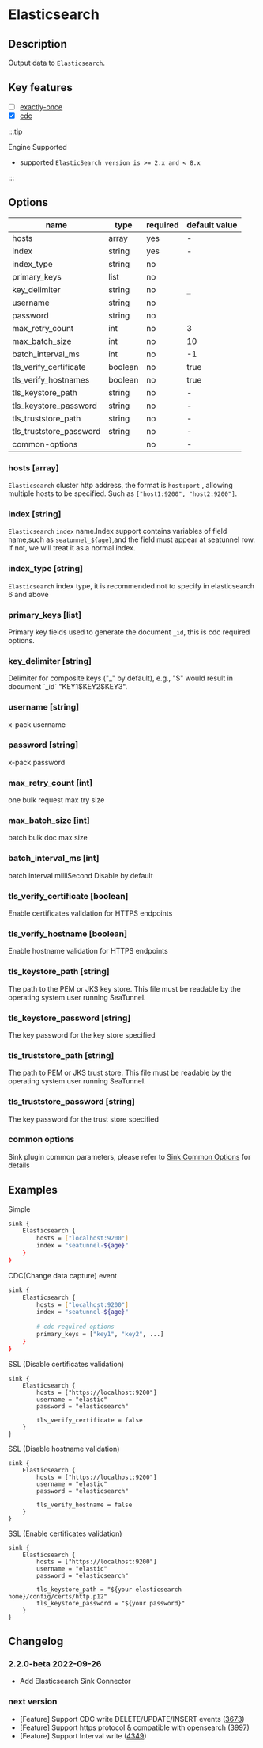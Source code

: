 # Elasticsearch

## Description

Output data to `Elasticsearch`.

## Key features

- [ ] [exactly-once](../../concept/connector-v2-features.md)
- [x] [cdc](../../concept/connector-v2-features.md)

:::tip

Engine Supported

* supported  `ElasticSearch version is >= 2.x and < 8.x`

:::

## Options

|          name           |  type   | required | default value |
|-------------------------|---------|----------|---------------|
| hosts                   | array   | yes      | -             |
| index                   | string  | yes      | -             |
| index_type              | string  | no       |               |
| primary_keys            | list    | no       |               |
| key_delimiter           | string  | no       | `_`           |
| username                | string  | no       |               |
| password                | string  | no       |               |
| max_retry_count         | int     | no       | 3             |
| max_batch_size          | int     | no       | 10            |
| batch_interval_ms       | int     | no       | -1            |
| tls_verify_certificate  | boolean | no       | true          |
| tls_verify_hostnames    | boolean | no       | true          |
| tls_keystore_path       | string  | no       | -             |
| tls_keystore_password   | string  | no       | -             |
| tls_truststore_path     | string  | no       | -             |
| tls_truststore_password | string  | no       | -             |
| common-options          |         | no       | -             |

### hosts [array]

`Elasticsearch` cluster http address, the format is `host:port` , allowing multiple hosts to be specified. Such as `["host1:9200", "host2:9200"]`.

### index [string]

`Elasticsearch`  `index` name.Index support contains variables of field name,such as `seatunnel_${age}`,and the field must appear at seatunnel row.
If not, we will treat it as a normal index.

### index_type [string]

`Elasticsearch` index type, it is recommended not to specify in elasticsearch 6 and above

### primary_keys [list]

Primary key fields used to generate the document `_id`, this is cdc required options.

### key_delimiter [string]

Delimiter for composite keys ("_" by default), e.g., "$" would result in document `_id` "KEY1$KEY2$KEY3".

### username [string]

x-pack username

### password [string]

x-pack password

### max_retry_count [int]

one bulk request max try size

### max_batch_size [int]

batch bulk doc max size

### batch_interval_ms [int]

batch interval milliSecond Disable by default

### tls_verify_certificate [boolean]

Enable certificates validation for HTTPS endpoints

### tls_verify_hostname [boolean]

Enable hostname validation for HTTPS endpoints

### tls_keystore_path [string]

The path to the PEM or JKS key store. This file must be readable by the operating system user running SeaTunnel.

### tls_keystore_password [string]

The key password for the key store specified

### tls_truststore_path [string]

The path to PEM or JKS trust store. This file must be readable by the operating system user running SeaTunnel.

### tls_truststore_password [string]

The key password for the trust store specified

### common options

Sink plugin common parameters, please refer to [Sink Common Options](common-options.md) for details

## Examples

Simple

```bash
sink {
    Elasticsearch {
        hosts = ["localhost:9200"]
        index = "seatunnel-${age}"
    }
}
```

CDC(Change data capture) event

```bash
sink {
    Elasticsearch {
        hosts = ["localhost:9200"]
        index = "seatunnel-${age}"
        
        # cdc required options
        primary_keys = ["key1", "key2", ...]
    }
}
```

SSL (Disable certificates validation)

```hocon
sink {
    Elasticsearch {
        hosts = ["https://localhost:9200"]
        username = "elastic"
        password = "elasticsearch"
        
        tls_verify_certificate = false
    }
}
```

SSL (Disable hostname validation)

```hocon
sink {
    Elasticsearch {
        hosts = ["https://localhost:9200"]
        username = "elastic"
        password = "elasticsearch"
        
        tls_verify_hostname = false
    }
}
```

SSL (Enable certificates validation)

```hocon
sink {
    Elasticsearch {
        hosts = ["https://localhost:9200"]
        username = "elastic"
        password = "elasticsearch"
        
        tls_keystore_path = "${your elasticsearch home}/config/certs/http.p12"
        tls_keystore_password = "${your password}"
    }
}
```

## Changelog

### 2.2.0-beta 2022-09-26

- Add Elasticsearch Sink Connector

### next version

- [Feature] Support CDC write DELETE/UPDATE/INSERT events ([3673](https://github.com/apache/incubator-seatunnel/pull/3673))
- [Feature] Support https protocol & compatible with opensearch ([3997](https://github.com/apache/incubator-seatunnel/pull/3997))
- [Feature] Support Interval write ([4349](https://github.com/apache/incubator-seatunnel/pull/4349))

